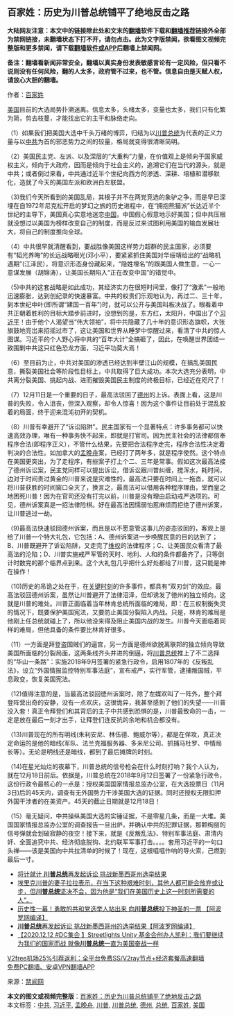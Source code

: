  <h2>百家姓：历史为川普总统铺平了绝地反击之路</h2> <p class="notice"><b>大陆网友注意：本文中的链接除此处和文末的<a href="https://github.com/bannedbook/fanqiang" >翻墙</a>软件下载和<a href="https://github.com/killgcd/justmysocks/blob/master/README.md">翻墙推荐</a>链接外全部为禁网链接，未翻墙状态下打不开，请勿点击。此为文字版禁闻，欲看图文视频完整版和更多禁闻，请下载<a href="https://github.com/bannedbook/fanqiang">翻墙软件或APP</a>后翻墙上禁闻网。</p><p>备注：翻墙看新闻非常安全，翻墙以真实身份发表敏感言论有一定风险，但只看不说则没有任何风险，翻的人太多，政府管不过来，也不管。信息自由是天赋人权，请放心大胆的翻墙。</b></p>  <div class="entry"> <p>作者：<a href="https://www.bannedbook.org/bnews/tag/%E7%99%BE%E5%AE%B6%E5%A7%93/" class="st_tag internal_tag" rel="tag" title="标签 百家姓 下的日志">百家姓</a></p> <p><a href="https://www.bannedbook.org/bnews/tag/%e7%be%8e%e5%9b%bd/" class="st_tag internal_tag" rel="tag" title="标签 美国 下的日志">美国</a>目前的大选局势扑溯迷离。信息太多，头绪太多，变量也太多，我们只有化繁为简，剪去枝蔓，才能找出它的主干和脉络走向。</p> <p>（1）如果我们把美国大选中千头万绪的博弈，归结为以<a href="https://www.bannedbook.org/bnews/tag/%e5%b7%9d%e6%99%ae/" class="st_tag internal_tag" rel="tag" title="标签 川普 下的日志">川普</a><a href="https://www.bannedbook.org/bnews/tag/%e6%80%bb%e7%bb%9f/" class="st_tag internal_tag" rel="tag" title="标签 总统 下的日志">总统</a>为代表的正义力量与以<a href="https://www.bannedbook.org/bnews/tag/%e4%b8%ad%e5%85%b1/" class="st_tag internal_tag" rel="tag" title="标签 中共 下的日志">中共</a>为首的邪恶势力之间的较量，格局就变得很清晰简明。</p> <p>（2）美国民主党、左派、以及深层的“大重构”力量，在价值观上是倾向于国家威权主义，倾向于大政府，因而是倾向于社会主义的，追溯它们在当代的源头，就是中共；或者倒过来看，中共通过近半个世纪向西方的渗透、深耕、培植和潜移默化，造就了今天的美国左派和欧洲白左联盟。</p>  <p>（3)我们今天所看到的美国乱局，其根子并不在两党竞选的象驴之争，而是早已深埋在自1972年尼克松开启的梦幻之旅的历史进程中，在“拥抱熊猫派”长达近半个世纪的主导下，美国真心实意地迷恋<span class='wp_keywordlink_affiliate'><a href="https://www.bannedbook.org/" title="中国" target="_blank">中国</a></span>，中国假心假意地示好美国；但中共压根就没想过以美国为榜样改变自己的制度，而是反过来试图利用美国的输血发展壮大，将自己的制度推向全球。</p> <p>（4）中共很早就清醒看到，要战胜像美国这样势力超群的民主国家，必须要有“韬光养晦”的长远战略眼光(邓小平），要紧紧抓住美国对华绥靖给出的“战略机遇期”(江泽民），将意识形态身份藏起来，“隐姓埋名”的跟美国人做生意，一心一意谋发展（胡锦涛），让美国长期陷入“正在改变中国”的错觉中。</p> <p>（5)中共的这套战略是如此成功，其经济实力在很短时间里，像打了“激素”一般地迅速膨胀，达到创纪录的快速暴富。中共的权贵们乐观地认为，再过二、三十年，到本世纪中叶(即所谓“建国一百年”)时，就可以公开与美国叫板决战了。眼看着中共正朝着胜利的目标大踏步前进时，没想到的是，东方红，太阳升，中国出了个<a href="https://www.bannedbook.org/bnews/tag/%e4%b9%a0%e8%bf%91%e5%b9%b3/" class="st_tag internal_tag" rel="tag" title="标签 习近平 下的日志">习近平</a>！由于他个人渴望当“伟大领袖”，将中共隐藏了几十年的意识形态旗帜，大张旗鼓地亮岀来招摇过市了，这让美国和世界从睡梦中惊醒过来，看清了中共的惊人图谋。习近平的个人野心将中共的“百年大计”全搞砸了，因此，在唤醒世界团结一致围剿中共这只红色恐龙方面，习近平功莫大焉！</p> <p>（6）至目前为止，中共对美国的渗透已经达到半壁江山的规模，在搞乱美国民意，撕裂美国社会等阶段性目标上，中共取得了巨大成功。本次大选充分表明，中共离分裂美国、挑起内战、进而摧毁美国民主制度的终极目标，已经近在咫尺了！</p>  <p>（7）12月11日是一个重要的日子，最高法驳回了<a href="https://www.bannedbook.org/bnews/tag/%e5%be%b7%e5%b7%9e/" class="st_tag internal_tag" rel="tag" title="标签 德州 下的日志">德州</a>的上诉。表面上看，这是川普的失败，令人沮丧，但深入观察，却令人惊喜！因为这个事件让目前处于混乱胶着的局面，终于迎来混沌初开的契机。</p> <p>（8）川普有幸避开了“诉讼陷阱”。民主国家有一个显著特点：许多事务都可以快速高效办理，唯有一种事务快不起来，即就是打官司。因为民主社会的法律都信奉程序合法(即程序正义），不管什么结果，先要把合法程序走完，程序合法性决定着判决的合法性。如加拿大的<a href="https://www.bannedbook.org/bnews/tag/%e5%ad%9f%e6%99%9a%e8%88%9f/" class="st_tag internal_tag" rel="tag" title="标签 孟晚舟 下的日志">孟晚舟</a>案，已经打了两年多，就是程序使然。这个特点在美国更突出，为了走程序，有些案子打上个二、三年是常事。假如这次最高法接了德州诉讼案，民主党同样可以提出诉讼，借诉讼跟川普纠缠，搅浑水，耗时间，边对于时间贵过黄金的川普来说是灾难性的，最高法只要在时间上一拖沓，就可以将川普获胜的时间窗口全灭了，换言之，最高法可以借用各种程序理由，堂而皇之地困死川普！因为在官司还没有打完以前，川普是没有理由启动戒严选项的。可见，德州诉案真是一招法律险棋。好在最高法因懦弱怕惹麻烦而拒绝了德州诉案，让川普逃过一劫。</p> <p>（9)最高法快速驳回德州诉案，而且是以不愿意管这事儿的姿态驳回的，客观上是给了川普一个特大礼包，它包括：A、德州诉案进一步唤醒民意的目的达到了；B、川普既避开了诉讼陷阱，又走完了<span class='wp_keywordlink_affiliate'><a href="https://www.bannedbook.org/bnews/weiquan/" title="维权" target="_blank">维权</a></span>的法律程序；C、让美国民众看清了最高法的沦陷；D、川普实施戒严军管的天时、地利、人和的条件都备齐了，只等倒计时数完的那个临界点到来。这个大礼包几乎把什么好处都给了川普，这只能是神在操作！</p> <p>（10)历史的吊诡之处在于，在<span class='wp_keywordlink'><a href="https://www.bannedbook.org/forum2/topic151.html" title="关键时刻：李鹏日记" target="_blank">关键时刻</a></span>的许多事件，都具有“双刃剑”的效应。最高法驳回德州诉案，虽然让川普避开了法律沼泽，但却诱发了徳州的独立倾向，这就是川普的难处。川普正面临着当年林肯总统所面临的难局，即：在三权制衡失灵的情况下，既要保护美国宪法，又要防止美国分裂陷入内战。只是，林肯的难局是他刚上任总统就碰上了，所以他没来得及阻止美国内战的发生。川普今天面临着同样的难局，但他具备的条件要比林肯好很多。</p>  <p>（11）一方面是拜登盗国贼们的逼宫，另一方面是德州欲脱离联邦的独立倾向导致美国所面临的分裂局面，这两条线齐头并进的倒逼，将<a href="https://www.bannedbook.org/bnews/tag/%E5%B7%9D%E6%99%AE%E6%80%BB%E7%BB%9F/" class="st_tag internal_tag" rel="tag" title="标签 川普总统 下的日志">川普总统</a>推上了不二选择的“华山一条路”：实施2018年9月签署的紧急行政令，启用1807年的《反叛乱法》，设立“外国情报监控特别军事法庭”，宣布戒严，实行军管，逮捕叛国贼，平息政变，恢复美国宪法。</p> <p>（12)值得注意的是，当最高法驳回徳州诉案时，除了左媒欢叫了一阵外，整个拜登阵营出奇的安静，没有一点欢庆，这很诡异，我甚至感到了他们的失望——川普没入套！真正令拜登们和其背后的主子中共感到恐惧的是，川普最致命的一击，一定是放在最后一刻才出手，让拜登们连反抗的余地和机会都没有。</p> <p>（13)川普现在的所有明线(朱利安尼、林伍德、鲍威尔等），都是在佯攻，真正决定命运的是他的暗线(军队、法兰克福服务器、多米尼公司、抓捕马杜罗、中情局长等）。无论是明线还是暗线，都到了最后摊牌的时刻。</p> <p>（14)在星光灿烂的夜幕下，川普总统的信号枪会在什么时刻打响？我个人认为，就在12月18日前后。依据是，川普总统在2018年9月12日签署了一份紧急行政令，这份行政令最核心的一点是：授权美国国家情报总监办公室，在大选投票日（11月3日)后的45天内，调查有无外国势力干涉美国大选的证据。同时还授权无限扣押外国干涉者的在美资产。45天的截止日期就是12月18日！</p>  <p>（15）毫无疑问，中共操纵美国大选的实锤证据，不是零星几条，而是一大堆。美国国家情报总监办公室的调查报告一旦出炉，并确认中共的犯罪证据，那颗绚丽的信号弹就会划破寂静的夜空！接下来，就是《反叛乱法》、特别军事法庭、肃清内奸、全面追究中共、经济彻底脱钩、北约联军军事打击。。。。套用习近平的一句口头禅——该是美国向中共拉清单的时候了！现在，这根嗞嗞作响的导火索，己燃到最后一寸。</p> <ul class='op-related-articles' title='相关阅读'> <li><a href='https://www.bannedbook.org/bnews/cnnews/20201215/1448337.html' target='_blank'>将计就计 <b>川普总统</b>再发起诉讼 挑战新墨西哥州选举结果</a></li> <li><a href='https://www.bannedbook.org/bnews/bannedvideo/20201215/1448336.html' target='_blank'>埃里克川普的妻子拉拉表示，在当下这种艰难时刻，其他人都可能会放弃或让步，但<b>川普总统</b>坚决不会，因为他是“我们在美国历史上这一时刻所需要的人”。</a></li> <li><a href='https://www.bannedbook.org/bnews/cnnews/20201215/1448159.html' target='_blank'>历史性一幕！勇敢的共和党选举人站出来 向<b>川普总统</b>投下神圣的一票 【阿波罗网编译】</a></li> <li><a href='https://www.bannedbook.org/bnews/topimagenews/20201215/1448146.html' target='_blank'><b>川普总统</b>再发起诉讼 挑战新墨西哥州的选举结果【阿波罗网编译】</a></li> <li><a href='https://www.bannedbook.org/bnews/bannedvideo/20201215/1448027.html' target='_blank'>【2020.12.12 #DC集会 】Streetlights Unity 基金会创办人凯利：我们要继续为我们的国家而战 就像<b>川普总统</b>一直为美国奋战一样</a></li> </ul> <p class="texttj"> <a href="https://github.com/bannedbook/fanqiang/wiki/V2ray%E6%9C%BA%E5%9C%BA" target="_blank">V2free机场25%引荐返利：全平台免费SS/V2ray节点+经济套餐高速翻墙</a><br/> <a href="https://github.com/bannedbook/fanqiang/wiki/%E7%A6%81%E9%97%BB%E7%BD%91%E5%AE%89%E5%8D%93%E7%BF%BB%E5%A2%99%E6%96%B0%E9%97%BBAPP" target="_blank">免费PC翻墙、安卓VPN翻墙APP</a></p><p>来源：<span class='wp_keywordlink_affiliate'><a href="https://www.bannedbook.org/" title="禁闻网">禁闻网</a></span></p><a name='sharetosocial'></a>       <div><b>本文的图文或视频完整版</b>：<a href='https://www.bannedbook.org/bnews/comments/20201216/1448569.html'>百家姓：历史为川普总统铺平了绝地反击之路</a></div>  </div><!--END ENTRY--> <div class="postfooter"> <div>本文标签：<a href="https://www.bannedbook.org/bnews/tag/%e4%b8%ad%e5%85%b1/" rel="tag">中共</a>, <a href="https://www.bannedbook.org/bnews/tag/%e4%b9%a0%e8%bf%91%e5%b9%b3/" rel="tag">习近平</a>, <a href="https://www.bannedbook.org/bnews/tag/%e5%ad%9f%e6%99%9a%e8%88%9f/" rel="tag">孟晚舟</a>, <a href="https://www.bannedbook.org/bnews/tag/%e5%b7%9d%e6%99%ae/" rel="tag">川普</a>, <a href="https://www.bannedbook.org/bnews/tag/%E5%B7%9D%E6%99%AE%E6%80%BB%E7%BB%9F/" rel="tag">川普总统</a>, <a href="https://www.bannedbook.org/bnews/tag/%e5%be%b7%e5%b7%9e/" rel="tag">德州</a>, <a href="https://www.bannedbook.org/bnews/tag/%e6%80%bb%e7%bb%9f/" rel="tag">总统</a>, <a href="https://www.bannedbook.org/bnews/tag/%E7%99%BE%E5%AE%B6%E5%A7%93/" rel="tag">百家姓</a>, <a href="https://www.bannedbook.org/bnews/tag/%e7%be%8e%e5%9b%bd/" rel="tag">美国</a></div>  </div><!--END POSTFOOTER--> 